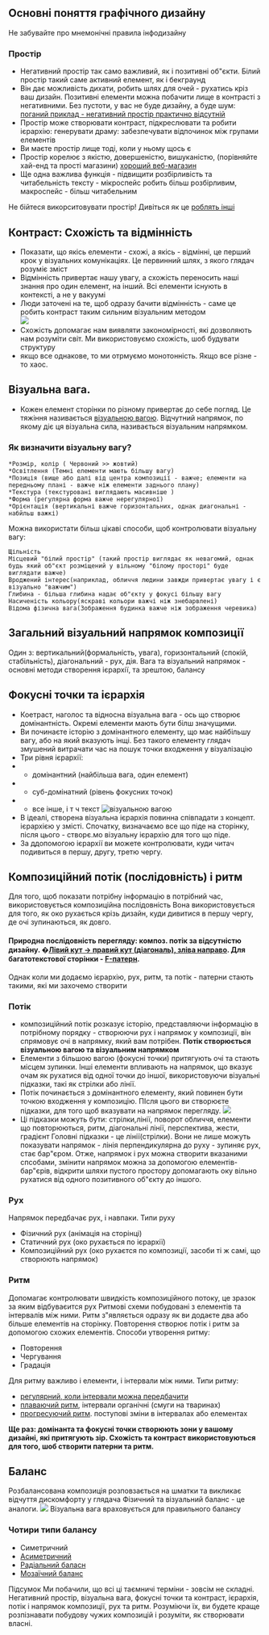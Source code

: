 
## Основні поняття графічного дизайну

Не забувайте про мнемонічні правила інфодизайну

### Простір 
- Негативний простір так само важливий, як і позитивні об"єкти. Білий простір такий саме активний елемент, як і бекграунд
- Він дає можливість дихати, робить шлях для очей - рухатись кріз ваш дизайн. Позитивні елементи можна побачити лище в 
контрасті з негативними. Без пустоти, у вас не буде дизайну, а буде шум: [поганий приклад - негативний простір практично відсутній](figures/week04/fig_design_01_spaceless.jpg)
- Простір може створювати контраст, підкреслювати та робити ієрархію: генерувати драму: забезпечувати відпочинок між групами
елементів
- Ви маєте простір лище тоді, коли у ньому щось є
- Простір корелює з якістю, довершеністю, вишуканістю, (порівняйте хай-енд та прості магазини) [хороший веб-магазин](figures/week04/fig_design_02_space.jpg)
- Ще одна важлива функція - підвищити розбірливість та читабельність тексту - мікроспейс робить більш розбірливим, макроспейс - більш читабельним

Не бійтеся викорситовувати простір! Дивіться як це [роблять інші](figures/week04/fig_design_021_space.jpg)





## Контраст: Схожість та відмінність

- Показати, що якісь елементи - схожі, а якісь - відмінні, це перший крок у візуальних комунікаціях. Це первинний шлях,
з якого глядач розуміє зміст
- Відмінність привертає нашу увагу, а схожість переносить наші знання про один елемент, на інший. Всі елементи існують в контексті, а не у вакуумі
- Люди заточені на те, щоб одразу бачити відмінність - саме це робить контраст таким сильним візуальним методом  
![](figures/week04/fig_design_04_contrast.png)
- Схожість допомагає нам виявляти закономірності, які дозволяють нам розуміти світ. Ми використовуємо схожість, шоб будувати структуру
- якщо все однакове, то ми отрмуємо монотонність. Якщо все різне - то хаос.

## Візуальна вага.
- Кожен елемент сторінки по різному привертає до себе погляд. Це тяжіння називається [візуальною вагою](figures/week04/fig_design_2_hierarchy.png). Відчутний напрямок, по якому діє ця візуальна сила, називається візуальним напрямком.


### Як визначити візуальну вагу? 
    *Розмір, колір ( Червоний >> жовтий)
    *Освітлення (Темні елементи мають більшу вагу)
    *Позиція (вище або далі від центра композиції - важче; елементи на передньому плані - важче ніж елементи заднього плану)
    *Текстура (текстуровані виглядають масивніше )
    *Форма (регулярна форма важче нерегулярної)
    *Орієнтація (вертикальні важче горизонтальних, однак диагональні - набйльш важкі)

Можна використати більш цікаві способи, щоб контролювати візуальну вагу:

    Щільність
    Місцевий "білий простір" (такий простір виглядає як невагомий, однак будь який об"єкт розміщений у вільному "білому просторі" буде виглядати важче)
    Вроджений інтерес(наприклад, обличчя людини завжди привертає увагу і є візуально "важчим")
    Глибина - більша глибина надає об"єкту у фокусі більшу вагу
    Насиченість кольору(яскраві кольори важчі ніж знебарвлені)
    Відома фізична вага(Зображення будинка важче ніж зображення черевика)

## Загальний візуальний напрямок композиції 
Один з: вертикальний(формальність, увага), горизонтальний (спокій, стабільність), діагональний - рух, дія.
Вага та візуальний напрямок - основні методи створення ієрархії, та зрештою, балансу

## Фокусні точки та ієрархія
- Коетраст, наголос та відносна візуальна вага - ось що створює домінантність. Окремі елементи мають бути білш значущими.
- Ви починаєте історію з домінантного елементу, що має найбільшу вагу, або на який вказують інщі. Без такого елементу глядач змушений витрачати час на пошук точки входження у візуалізацію
- Три рівня ієрархії:
- - домінантний (найбільша вага, один елемент)
- - суб-домінатний (рівень фокусних точок)
- - все інше, і т ч текст
![візуальною вагою](figures/week04/fig_design_2_hierarchy.png)
- В ідеалі, створена візуальна ієрархія повинна співпадати з концепт. ієрархією у змісті. Спочатку, визначаємо все що піде на сторінку, після цього - створє.мо візуальну ієрархію для того що піде.
- За ддопомогою ієрархії ви можете контролювати, куди читач подивиться в першу, другу, третю чергу.

## Композиційний потік (послідовність) і ритм
Для того, щоб показати потрібну інформацію в потрібний час, використовується композиційна послідовність
Вона використовується для того, як око рухається крізь дизайн, куди дивитися в першу чергу, де очі зупинаються, як довго.

#### Природна послідовність перегляду: композ. потік за відсутністю дизайну. �[Лівий кут -> правий кут (діагональ), зліва направо](figures/week04/fig_design_2_flow1.png). Для багатотекстової сторінки - [F-патерн](figures/week04/fig_design_2_flow2_f.png).



Однак коли ми додаємо ієрархію, рух, ритм, та потік - патерни стають такими, які ми захочемо створити


### Потік
* композиційний потік розказує історію, представляючи інформацію в потрібному порядку - створюючи рух і напрямок у композиції, він спрямовує очі в напрямку, який вам потрібен. __Потік створюється візуальною вагою та візуальним напрямком__
* Елементи з більшою вагою (фокусні точки) притягують очі та стають місцем зупинки. Інші елементи впливають на напрямок, що вказує очам як рухатися від одної точки до іншої, використовуючи візуальні підказки, такі як стрілки або лінії.
* Потік починається з домінантного елементу, який повинен бути точкою входження у композицію. ПІсля цього ви створюєте підказки, для того щоб вказувати на напрямок перегляду.
![](figures/week04/fig_design_2_created_flow.png)
* Ці підказки можуть бути: стрілки,лінії, поворот обличчя, елементи що повторюються, ритм, діагональні лінії, перспектива, жести, градієнт
Головні підказки - це лінії(стрілки). Вони не лише можуть показувати напрямок -  лінія перпендикулярна до руху - зупиняє рух, стає бар"єром. Отже, напрямок і рух можна створити вказаними спсобами, змінити напрямок можна за допомогою елементів-бар"єрів, відкрити шляхи пустого простору допомагають оку вільно рухатися від одного позитивного об"єкту до іншого.

### Рух
Напрямок передбачає рух, і навпаки. Типи руху
- Фізичний рух (анімація на сторінці)
- Статичний рух (око рухається по ієрархії)
- Композиційний рух (око рухаєтся по композиції, засоби ті ж самі, що створюють напрямок)

### Ритм
Допомагає контролювати швидкість композиційного потоку, це зразок за яким відбуваєится рух
Ритмові схеми побудовані з елементів та інтервалів між ними. Ритм з"являється одразу як ви додаєте два або більше елементів на сторінку. Повторення створює потік і ритм за допомогою схожих елементів. Способи утворення ритму:
- Повторення
- Чергування
- Градація

Для ритму важливо і елементи, і інтервали між ними. Типи ритму:
- [регулярний, коли інтервали можна передбачити](figures/week04/fig_design_rythm1.png)
- [плаваючий ритм](figures/week04/fig_design_rythm2.png), інтервали органічні (смуги на тваринах)
- [прогресуючий ритм](figures/week04/fig_design_rythm3.png). поступові зміни в інтервалах або елементах


__Ще раз: домінанта та фокусні точки створюють зони у вашому дизайні, які притягують зір. Схожість та контраст використовуються для того, шоб створити патерни та ритм.__

## Баланс
Розбалансована композиція розповзається на шматки та викликає відчуття дискомфорту у глядача
Фізичний та візуальний баланс - це аналоги. 
![](figures/week04/fig_design_balance_physical.png)
Візуальна вага враховується для правильного балансу

### Чотири типи балансу
- Симетричний
- [Асиметричний](figures/week04/fig_design_balance_asym.png)
- [Радіальний баласн](figures/week04/fig_design_balance_radial.png)
- [Мозаїчний баланс](figures/week04/fig_design_balance_mosaic.png)

Підсумок
Ми побачили, що всі ці таємничі терміни - зовсім не складні. Негативний простір,  візуальна вага, фокусні точки та контраст, ієрархія, потік і напрямок композиції, рух та ритм. Розуміючи їх, ви будете краще розпізнавати побудову чужих композицій і розуміти, як створювати власні.




